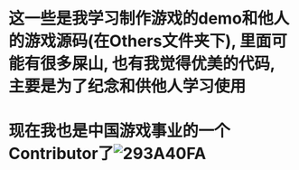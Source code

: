 # 这一些是我学习制作游戏的demo和他人的游戏源码(在Others文件夹下), 里面可能有很多屎山, 也有我觉得优美的代码, 主要是为了纪念和供他人学习使用
# 现在我也是中国游戏事业的一个Contributor了![293A40FA](https://user-images.githubusercontent.com/103829994/222425431-537e14e4-bdd6-41eb-b90b-bbbabc2c6ec0.png)
